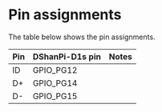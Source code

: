 # Pin assignments

The table below shows the pin assignments.

 Pin                     | DShanPi-D1s pin      |  Notes
-------------------------|----------------------|-------------
 ID                      | GPIO_PG12            |
 D+                      | GPIO_PG14            |
 D-                      | GPIO_PG15            |

